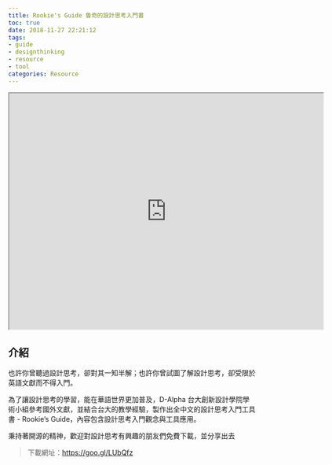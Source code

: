 ```yaml
---
title: Rookie's Guide 魯奇的設計思考入門書
toc: true
date: 2018-11-27 22:21:12
tags: 
- guide
- designthinking
- resource
- tool
categories: Resource
---
```

<iframe src="https://drive.google.com/file/d/0B0sbkZN71AsGSnhUVVNFUjRQNDg/preview" width="640" height="480"></iframe>

## 介紹
也許你曾聽過設計思考，卻對其一知半解；也許你曾試圖了解設計思考，卻受限於英語文獻而不得入門。

為了讓設計思考的學習，能在華語世界更加普及，D-Alpha 台大創新設計學院學術小組參考國外文獻，並結合台大的教學經驗，製作出全中文的設計思考入門工具書 - Rookie’s Guide，內容包含設計思考入門觀念與工具應用。

秉持著開源的精神，歡迎對設計思考有興趣的朋友們免費下載，並分享出去


> 下載網址：https://goo.gl/LUbQfz
